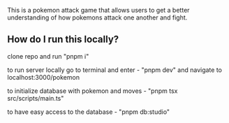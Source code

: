 
This is a pokemon attack game that allows users to get a better understanding of how pokemons attack one another and fight.

## How do I run this locally?
clone repo and run "pnpm i"

to run server locally go to terminal and enter - "pnpm dev" and navigate to localhost:3000/pokemon

to initialize database with pokemon and moves - "pnpm tsx src/scripts/main.ts"

to have easy access to the database - "pnpm db:studio"

